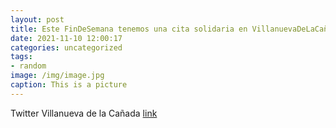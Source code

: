 ```yaml
---
layout: post
title: Este FinDeSemana tenemos una cita solidaria en VillanuevaDeLaCañada. La Asociación de Voluntarios  del municipio organiza un m...
date: 2021-11-10 12:00:17
categories: uncategorized
tags:
- random
image: /img/image.jpg
caption: This is a picture
---
```

Twitter Villanueva de la Cañada [link](https://twitter.com/AytoVDLCanada/status/1458043371797237761)

